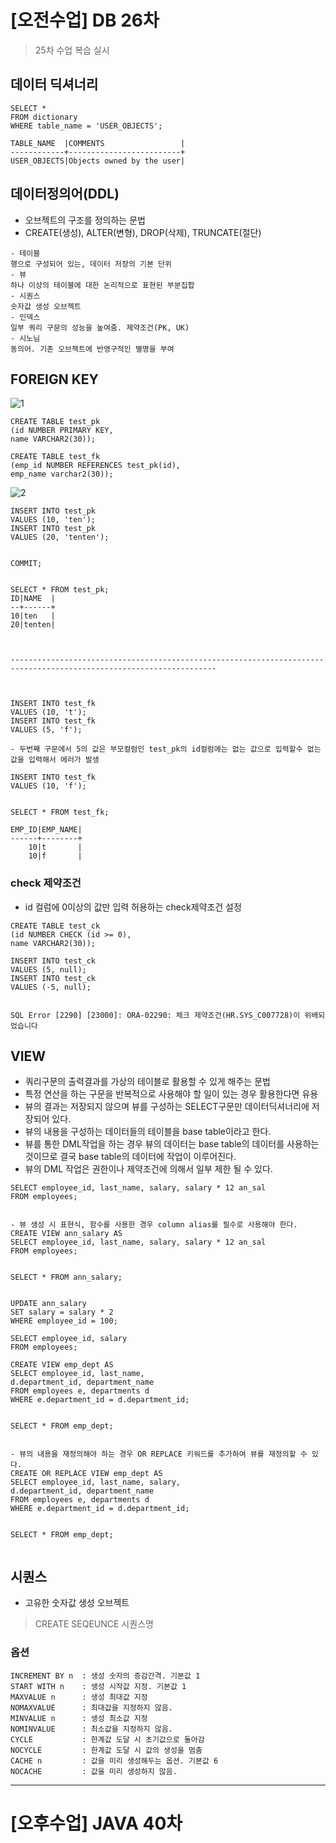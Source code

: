 # [오전수업] DB 26차

> 25차 수업 복습 실시

## 데이터 딕셔너리
```
SELECT *
FROM dictionary
WHERE table_name = 'USER_OBJECTS';

TABLE_NAME  |COMMENTS                 |
------------+-------------------------+
USER_OBJECTS|Objects owned by the user|
```

## 데이터정의어(DDL)
- 오브젝트의 구조를 정의하는 문법
- CREATE(생성), ALTER(변형), DROP(삭제), TRUNCATE(절단)
```
- 테이블
행으로 구성되어 있는, 데이터 저장의 기본 단위
- 뷰
하나 이상의 테이블에 대한 논리적으로 표현된 부분집합
- 시퀀스
숫자값 생성 오브젝트
- 인덱스
일부 쿼리 구문의 성능을 높여줌. 제약조건(PK, UK)
- 시노님
동의어. 기존 오브젝트에 반영구적인 별명을 부여
```

## FOREIGN KEY
![1](https://user-images.githubusercontent.com/95197594/166177495-ed3706f5-fb98-482a-bc46-8fa25d347332.PNG)

``` 
CREATE TABLE test_pk
(id NUMBER PRIMARY KEY, 
name VARCHAR2(30));

CREATE TABLE test_fk
(emp_id NUMBER REFERENCES test_pk(id),
emp_name varchar2(30));
```
![2](https://user-images.githubusercontent.com/95197594/166177557-53db965f-f9a7-4ca4-a3df-7e6d6abe76d5.PNG)
```
INSERT INTO test_pk
VALUES (10, 'ten');
INSERT INTO test_pk
VALUES (20, 'tenten');


COMMIT;


SELECT * FROM test_pk;
ID|NAME  |
--+------+
10|ten   |
20|tenten|



--------------------------------------------------------------------------------------------------------------------



INSERT INTO test_fk
VALUES (10, 't');
INSERT INTO test_fk
VALUES (5, 'f');

- 두번째 구문에서 5의 값은 부모컬럼인 test_pk의 id컬럼에는 없는 값으로 입력할수 없는 값을 입력해서 에러가 발생

INSERT INTO test_fk
VALUES (10, 'f');


SELECT * FROM test_fk;

EMP_ID|EMP_NAME|
------+--------+
    10|t       |
    10|f       |
```

### check 제약조건
- id 컬럼에 0이상의 값만 입력 허용하는 check제약조건 설정
```
CREATE TABLE test_ck
(id NUMBER CHECK (id >= 0),
name VARCHAR2(30));

INSERT INTO test_ck
VALUES (5, null);
INSERT INTO test_ck
VALUES (-5, null);


SQL Error [2290] [23000]: ORA-02290: 체크 제약조건(HR.SYS_C007728)이 위배되었습니다
```

## VIEW
- 쿼리구문의 출력결과를 가상의 테이블로 활용할 수 있게 해주는 문법
- 특정 연산을 하는 구문을 반복적으로 사용해야 할 일이 있는 경우 활용한다면 유용
- 뷰의 결과는 저장되지 않으며 뷰를 구성하는 SELECT구문만 데이터딕셔너리에 저장되어 있다.
- 뷰의 내용을 구성하는 데이터들의 테이블을 base table이라고 한다.
- 뷰를 통한 DML작업을 하는 경우 뷰의 데이터는 base table의 데이터를 사용하는 것이므로 결국 base table의 데이터에 작업이 이루어진다.
- 뷰의 DML 작업은 권한이나 제약조건에 의해서 일부 제한 될 수 있다.
```
SELECT employee_id, last_name, salary, salary * 12 an_sal
FROM employees;


- 뷰 생성 시 표현식, 함수를 사용한 경우 column alias를 필수로 사용해야 한다.
CREATE VIEW ann_salary AS 
SELECT employee_id, last_name, salary, salary * 12 an_sal
FROM employees;


SELECT * FROM ann_salary;


UPDATE ann_salary
SET salary = salary * 2
WHERE employee_id = 100;

SELECT employee_id, salary
FROM employees;

CREATE VIEW emp_dept AS 
SELECT employee_id, last_name, 
d.department_id, department_name
FROM employees e, departments d
WHERE e.department_id = d.department_id;


SELECT * FROM emp_dept;


- 뷰의 내용을 재정의해야 하는 경우 OR REPLACE 키워드를 추가하여 뷰를 재정의할 수 있다.
CREATE OR REPLACE VIEW emp_dept AS 
SELECT employee_id, last_name, salary, 
d.department_id, department_name
FROM employees e, departments d
WHERE e.department_id = d.department_id;


SELECT * FROM emp_dept;


```

## 시퀀스
- 고유한 숫자값 생성 오브젝트

> CREATE SEQEUNCE 시퀀스명

### 옵션
```
INCREMENT BY n  : 생성 숫자의 증감간격. 기본값 1
START WITH n    : 생성 시작값 지정. 기본값 1
MAXVALUE n      : 생성 최대값 지정
NOMAXVALUE      : 최대값을 지정하지 않음. 
MINVALUE n      : 생성 최소값 지정
NOMINVALUE      : 최소값을 지정하지 않음.
CYCLE           : 한계값 도달 시 초기값으로 돌아감
NOCYCLE         : 한계값 도달 시 값의 생성을 멈춤
CACHE n         : 값을 미리 생성해두는 옵션. 기본값 6
NOCACHE         : 값을 미리 생성하지 않음.
```

---

# [오후수업] JAVA 40차
